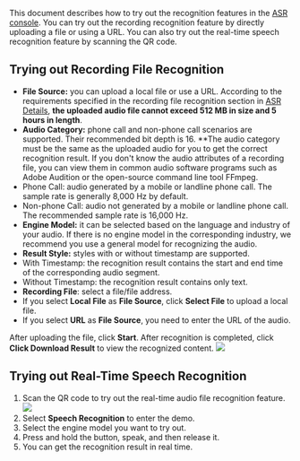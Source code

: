 This document describes how to try out the recognition features in the [ASR console](https://console.cloud.tencent.com/asr). You can try out the recording recognition feature by directly uploading a file or using a URL. You can also try out the real-time speech recognition feature by scanning the QR code.

## Trying out Recording File Recognition

- **File Source:** you can upload a local file or use a URL. According to the requirements specified in the recording file recognition section in [ASR Details](https://cloud.tencent.com/product/asr/details#973919730), **the uploaded audio file cannot exceed 512 MB in size and 5 hours in length**.
- **Audio Category:** phone call and non-phone call scenarios are supported. Their recommended bit depth is 16. **The audio category must be the same as the uploaded audio for you to get the correct recognition result. If you don't know the audio attributes of a recording file, you can view them in common audio software programs such as Adobe Audition or the open-source command line tool FFmpeg.
 - Phone Call: audio generated by a mobile or landline phone call. The sample rate is generally 8,000 Hz by default.
 - Non-phone Call: audio not generated by a mobile or landline phone call. The recommended sample rate is 16,000 Hz.
- **Engine Model:** it can be selected based on the language and industry of your audio. If there is no engine model in the corresponding industry, we recommend you use a general model for recognizing the audio.
- **Result Style:** styles with or without timestamp are supported.
 - With Timestamp: the recognition result contains the start and end time of the corresponding audio segment.
 - Without Timestamp: the recognition result contains only text.
- **Recording File**: select a file/file address.
 - If you select **Local File** as **File Source**, click **Select File** to upload a local file.
 - If you select **URL** as **File Source**, you need to enter the URL of the audio.

After uploading the file, click **Start**. After recognition is completed, click **Click Download Result** to view the recognized content.
![](https://main.qcloudimg.com/raw/5f499eb45475ebde13379dd6d9772c34.png)

## Trying out Real-Time Speech Recognition
1. Scan the QR code to try out the real-time audio file recognition feature.
![](https://main.qcloudimg.com/raw/aab181d7e0d60af23d2f6095520c5b1a.png)
2. Select **Speech Recognition** to enter the demo.
3. Select the engine model you want to try out.
4. Press and hold the button, speak, and then release it.
5. You can get the recognition result in real time.
